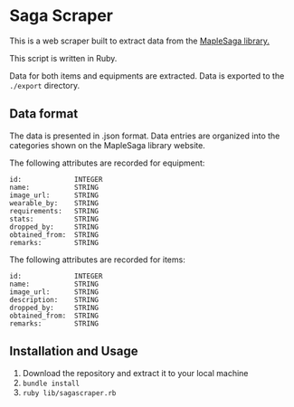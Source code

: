 # Saga Scraper
This is a web scraper built to extract data from the [MapleSaga library.](https://maplesaga.com/library/)

This script is written in Ruby.

Data for both items and equipments are extracted. Data is exported to the `./export` directory.

## Data format
The data is presented in .json format. Data entries are organized into the 
categories shown on the MapleSaga library website.

The following attributes are recorded for equipment:
```
id:             INTEGER
name:           STRING
image_url:      STRING
wearable_by:    STRING
requirements:   STRING
stats:          STRING
dropped_by:     STRING
obtained_from:  STRING
remarks:        STRING
```

The following attributes are recorded for items:
```
id:             INTEGER
name:           STRING
image_url:      STRING 
description:    STRING 
dropped_by:     STRING 
obtained_from:  STRING 
remarks:        STRING 
```

## Installation and Usage
1. Download the repository and extract it to your local machine
2. `bundle install`
3. `ruby lib/sagascraper.rb`